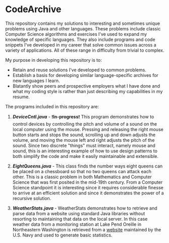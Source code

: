 # CodeArchive
This repository contains my solutions to interesting and sometimes unique problems using Java and other languages. These problems include classic Computer Science algorithms and exercises I've used to expand my knowledge of specific languages. They also include programs and code snippets I've developed in my career that solve common issues across a variety of applications. All of these range in difficulty from trivial to complex.

My purpose in developing this repository is to:
- Retain and reuse solutions I've developed to common problems.
- Establish a basis for developing similar language-specific archives for new languages I learn.
- Blatantly show peers and prospective employers what I have done and what my coding style is rather than just describing my capabilities in my resume.

The programs included in this repository are:

1. **_DeviceCntl.java_** - :exclamation:**In-progress**:exclamation:
This program demonstrates how to control devices by controlling the pitch and volume of a sound on the local computer using the mouse. Pressing and releasing the right mouse button starts and stops the sound, scrolling up and down adjusts the volume, and moving the mouse left and right adjusts the pitch of the sound. Since two discrete "things" must interact, namely mouse and sound, this is an interesting example of how to use design patterns to both simplify the code and make it easily maintainable and extensible.

2. **_EightQueens.java_** - 
This class finds the number ways eight queens can be placed on a chessboard so that no two queens can attack each other. This is a classic problem in both Mathematics and Computer Science that was first posited in the mid-19th century. From a Computer Science standpoint it is interesting since it requires considerable finesse to arrive at an efficient solution and since it demonstrates the power of a recursive solution.

3. **_WeatherStats.java_** - 
WeatherStats demonstrates how to retrieve and parse data from a website using standard Java libraries without resorting to maintaining that data on the local server. In this case weather data from a monitoring station at Lake Pend Oreille in Northeastern Washington is retrieved from a [website](http://lpo.dt.navy.mil) maintained by the U.S. Navy and used to generate basic statistics. 
